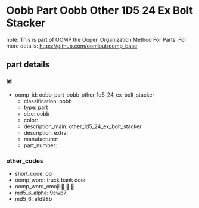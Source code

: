# Oobb Part Oobb Other 1D5 24 Ex Bolt Stacker  

note: This is part of OOMP the Oopen Organization Method For Parts. For more details: https://github.com/oomlout/oomp_base

##  part details





### id
* oomp_id: oobb_part_oobb_other_1d5_24_ex_bolt_stacker
  * classification: oobb
  * type: part
  * size: oobb
  * color: 
  * description_main: other_1d5_24_ex_bolt_stacker
  * description_extra: 
  * manufacturer: 
  * part_number: 

### other_codes
* short_code: ob
* oomp_word: truck bank door
* oomp_word_emoji :truck: :bank: :door:
* md5_6_alpha: 9cwp7
* md5_6: efd98b